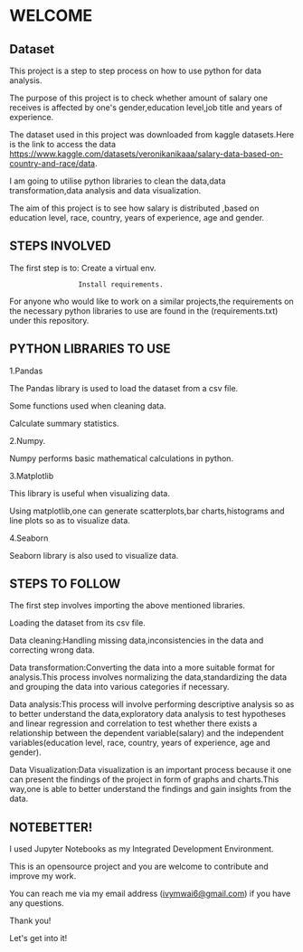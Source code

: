 # WELCOME

## Dataset

This project is a step to step process on how to use python for data analysis.

The purpose of this project is to check whether amount of  salary one receives is affected by one's gender,education level,job title and years of experience.

The dataset used in this project was downloaded from kaggle datasets.Here is the link to access the data https://www.kaggle.com/datasets/veronikanikaaa/salary-data-based-on-country-and-race/data.

I am going to utilise python libraries to clean the data,data transformation,data analysis and data visualization.

The aim of this project is to see how salary is distributed ,based on education level, race, country, years of experience, age and gender.

## STEPS INVOLVED

The first step is to: Create a virtual env.

                     Install requirements.
For anyone who would like to work on a similar projects,the requirements on the necessary python  libraries to use are found  in the (requirements.txt) under this repository.

## PYTHON LIBRARIES TO USE

1.Pandas

The Pandas library is used to load the dataset from a csv file.

Some functions used when cleaning  data.

Calculate summary statistics.

2.Numpy.

Numpy performs basic mathematical calculations in python.

3.Matplotlib

This library is useful when visualizing data.

Using matplotlib,one can generate scatterplots,bar charts,histograms and line plots so as to visualize data.

4.Seaborn

Seaborn library is also used to visualize data.

## STEPS TO FOLLOW

The first step involves importing the above mentioned libraries.

Loading the dataset from its csv file.

Data cleaning:Handling missing data,inconsistencies in the data and correcting wrong data.

Data transformation:Converting the data into a more suitable format for analysis.This process involves normalizing the data,standardizing the data and grouping the data into various categories if necessary.

Data analysis:This process will involve performing descriptive analysis so as to better understand the data,exploratory data analysis to test hypotheses and linear regression and correlation to test whether there exists a relationship between the dependent variable(salary) and the independent variables(education level, race, country, years of experience, age and gender).

Data Visualization:Data visualization is an important process because it one can present the findings of the project in form of graphs and charts.This way,one is able to better understand the findings and gain insights from the data.

## NOTEBETTER!

I used Jupyter Notebooks as my Integrated Development Environment.

This is an opensource project and you are welcome to contribute and improve my work.

You can reach me via my email address (ivymwai6@gmail.com) if you have any questions.

Thank you!

Let's get into it!


